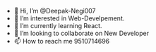 - 👋 Hi, I’m @Deepak-Negi007
- 👀 I’m interested in Web-Develpement.
- 🌱 I’m currently learning React.
- 💞️ I’m looking to collaborate on New Developer
- 📫 How to reach me 9510714696

<!---
Deepak-Negi007/Deepak-Negi007 is a ✨ special ✨ repository because its `README.md` (this file) appears on your GitHub profile.
You can click the Preview link to take a look at your changes.
--->
